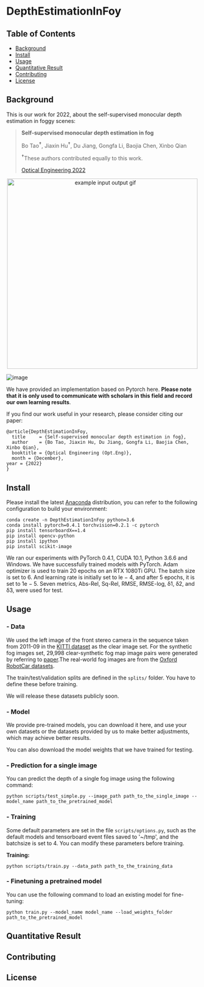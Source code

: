 # DepthEstimationInFoy

## Table of Contents
- [Background](#background)
- [Install](#install)
- [Usage](#usage)
- [Quantitative Result](#quantitative-result)
- [Contributing](#contributing)
- [License](#license)

## Background 
This is our work for 2022, about the self-supervised monocular depth estimation in foggy scenes:

> **Self-supervised monocular depth estimation in fog**
>
>Bo Tao<sup>**†**</sup>, Jiaxin Hu<sup>**†**</sup>, Du Jiang, Gongfa Li, Baojia Chen, Xinbo Qian
>
> <sup>**†**</sup>These authors contributed equally to this work.
> 
> [Optical Engineering 2022](https://doi.org/10.1117/1.OE.62.3.031208)
> 
<p align="center">
  <img src="https://github.com/Hjxin02AIsharing-Wust/DepthEstimationInFoy/blob/f390f8785f82dbe00a14efad2010c025e29bf123/pictures/Image%20of%20the%20qualitative%20result.png" alt="example input output gif" width="500" />
</p>

![image](https://github.com/Hjxin02AIsharing-Wust/DepthEstimationInFoy/blob/f390f8785f82dbe00a14efad2010c025e29bf123/pictures/Image%20of%20the%20network%20framework.png)


We have provided an implementation based on Pytorch here. **Please note that it is only used to communicate with scholars in this field and record our own learning results**.

If you find our work useful in your research, please consider citing our paper:
```
@article{DepthEstimationInFoy,
  title     = {Self-supervised monocular depth estimation in fog},
  author    = {Bo Tao, Jiaxin Hu, Du Jiang, Gongfa Li, Baojia Chen, Xinbo Qian},
  booktitle = {Optical Engineering (Opt.Eng)},
  month = {December},
year = {2022}
}
```

## Install
Please install the latest [Anaconda](https://www.anaconda.com/download/) distribution, you can refer to the following configuration to build your environment:
```shell
conda create -n DepthEstimationInFoy python=3.6
conda install pytorch=0.4.1 torchvision=0.2.1 -c pytorch
pip install tensorboardX==1.4
pip install opencv-python
pip install ipython
pip install scikit-image
```
We ran our experiments with PyTorch 0.4.1, CUDA 10.1, Python 3.6.6 and Windows.
We have successfully trained models with PyTorch. Adam optimizer is used to train 20 epochs on an RTX 1080Ti GPU. The batch size is set to 6. And learning rate is initially set to le − 4, and after 5
epochs, it is set to 1e − 5. Seven metrics, Abs-Rel, Sq-Rel, RMSE, RMSE-log, δ1, δ2, and δ3, were used for test.

## Usage

### - Data

We used the left image of the front stereo camera in the sequence taken from 2011-09 in the [KITTI dataset](http://www.cvlibs.net/datasets/kitti/raw_data.php) as the clear image set. For the synthetic
fog images set, 29,998 clear-synthetic fog map image pairs were generated by referring to [paper](https://doi.org/10.1007/s11263-018-1072-8).The real-world fog images are from the [Oxford RobotCar datasets](https://robotcar-dataset.robots.ox.ac.uk/).

The train/test/validation splits are defined in the  `splits/` folder. You have to define these before training.

We will release these datasets publicly soon. 

### - Model

We provide pre-trained models, you can download it here, and use your own datasets or the datasets provided by us to make better adjustments, which may achieve better results. 

You can also download the model weights that we have trained for testing. 



### - Prediction for a single image

You can predict the depth of a single fog image using the following command:

```shell
python scripts/test_simple.py --image_path path_to_the_single_image --model_name path_to_the_pretrained_model
```

### - Training

Some default parameters are set in the file `scripts/options.py`, such as the default models and tensorboard event files saved to '~/tmp', and the batchsize is set to 4. You can modify these parameters before training. 

**Training:**
```shell
python scripts/train.py --data_path path_to_the_training_data
```

### - Finetuning a pretrained model

You can use the following command to load an existing model for fine-tuning:

```shell
python train.py --model_name model_name --load_weights_folder path_to_the_pretrained_model
```

## Quantitative Result

## Contributing

## License






